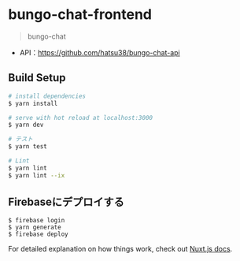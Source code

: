 # bungo-chat-frontend

> bungo-chat

- API：https://github.com/hatsu38/bungo-chat-api

## Build Setup
``` bash
# install dependencies
$ yarn install

# serve with hot reload at localhost:3000
$ yarn dev

# テスト
$ yarn test

# Lint
$ yarn lint
$ yarn lint --ix
```

## Firebaseにデプロイする
```
$ firebase login
$ yarn generate
$ firebase deploy
```

For detailed explanation on how things work, check out [Nuxt.js docs](https://nuxtjs.org).
